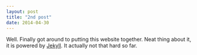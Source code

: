 ```yaml
---
layout: post
title: "2nd post"
date: 2014-04-30
---
```


Well. Finally got around to putting this website together. Neat thing about it, it is powered by [Jekyll](http://jekyllrb.com). It actually not that hard so far.